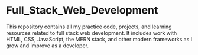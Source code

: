 # Full_Stack_Web_Development
This repository contains all my practice code, projects, and learning resources related to full stack web development. It includes work with HTML, CSS, JavaScript, the MERN stack, and other modern frameworks as I grow and improve as a developer.
